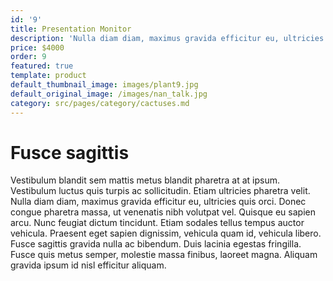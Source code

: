 ```yaml
---
id: '9'
title: Presentation Monitor
description: 'Nulla diam diam, maximus gravida efficitur eu, ultricies quis orci.'
price: $4000
order: 9
featured: true
template: product
default_thumbnail_image: images/plant9.jpg
default_original_image: /images/nan_talk.jpg
category: src/pages/category/cactuses.md
---
```


# Fusce sagittis

Vestibulum blandit sem mattis metus blandit pharetra at at ipsum. Vestibulum luctus quis turpis ac sollicitudin. Etiam ultricies pharetra velit. Nulla diam diam, maximus gravida efficitur eu, ultricies quis orci. Donec congue pharetra massa, ut venenatis nibh volutpat vel. Quisque eu sapien arcu. Nunc feugiat dictum tincidunt. Etiam sodales tellus tempus auctor vehicula. Praesent eget sapien dignissim, vehicula quam id, vehicula libero. Fusce sagittis gravida nulla ac bibendum. Duis lacinia egestas fringilla. Fusce quis metus semper, molestie massa finibus, laoreet magna. Aliquam gravida ipsum id nisl efficitur aliquam.